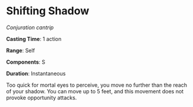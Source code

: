 # Shifting Shadow
*Conjuration cantrip*

**Casting Time**: 1 action

**Range**: Self

**Components**: S

**Duration**: Instantaneous

Too quick for mortal eyes to perceive, you move no further than the reach of your shadow. You can move up to 5 feet, and this movement does not provoke opportunity attacks.
